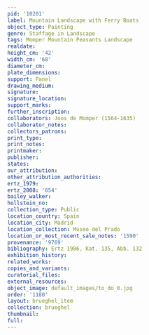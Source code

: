 ```yaml
---
pid: '10201'
label: Mountain Landscape with Ferry Boats
object_type: Painting
genre: Staffage in Landscape
tags: Momper Mountain Peasants Landscape
realdate: 
height_cm: '42'
width_cm: '68'
diameter_cm: 
plate_dimensions: 
support: Panel
drawing_medium: 
signature: 
signature_location: 
support_marks: 
further_inscription: 
collaborators: Joos de Momper (1564-1635)
collaborator_notes: 
collectors_patrons: 
print_type: 
print_notes: 
printmaker: 
publisher: 
states: 
our_attribution: 
other_attribution_authorities: 
ertz_1979: 
ertz_2008: '654'
bailey_walker: 
hollstein_no: 
collection_type: Public
location_country: Spain
location_city: Madrid
location_collection: Museo del Prado
location_or_most_recent_sale_notes: '1590'
provenance: '9769'
bibliography: Ertz 1986, Kat. 135, Abb. 132
exhibition_history: 
related_works: 
copies_and_variants: 
curatorial_files: 
external_resources: 
object_image: default_images/to_do_0.jpg
order: '1180'
layout: brueghel_item
collection: brueghel
thumbnail: 
full: 
---
```

